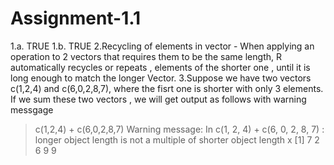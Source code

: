 # Assignment-1.1
1.a. TRUE
1.b. TRUE
2.Recycling of elements in vector - When applying an operation to 2 vectors that requires them to be the same length, R automatically recycles or repeats , elements of the shorter one , until it is long enough to match the longer Vector.
3.Suppose we have two vectors c(1,2,4) and c(6,0,2,8,7), where the fisrt one is shorter with only 3 elements. If we sum these two vectors , we will get output as follows with warning messgage
>c(1,2,4) + c(6,0,2,8,7)
Warning message:
In c(1, 2, 4) + c(6, 0, 2, 8, 7) :
  longer object length is not a multiple of shorter object length
> x
[1] 7 2 6 9 9
